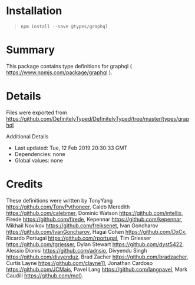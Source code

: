 # Installation
> `npm install --save @types/graphql`

# Summary
This package contains type definitions for graphql ( https://www.npmjs.com/package/graphql ).

# Details
Files were exported from https://github.com/DefinitelyTyped/DefinitelyTyped/tree/master/types/graphql

Additional Details
 * Last updated: Tue, 12 Feb 2019 20:30:33 GMT
 * Dependencies: none
 * Global values: none

# Credits
These definitions were written by TonyYang <https://github.com/TonyPythoneer>, Caleb Meredith <https://github.com/calebmer>, Dominic Watson <https://github.com/intellix>, Firede <https://github.com/firede>, Kepennar <https://github.com/kepennar>, Mikhail Novikov <https://github.com/freiksenet>, Ivan Goncharov <https://github.com/IvanGoncharov>, Hagai Cohen <https://github.com/DxCx>, Ricardo Portugal <https://github.com/rportugal>, Tim Griesser <https://github.com/tgriesser>, Dylan Stewart <https://github.com/dyst5422>, Alessio Dionisi <https://github.com/adnsio>, Divyendu Singh <https://github.com/divyenduz>, Brad Zacher <https://github.com/bradzacher>, Curtis Layne <https://github.com/clayne11>, Jonathan Cardoso <https://github.com/JCMais>, Pavel Lang <https://github.com/langpavel>, Mark Caudill <https://github.com/mc0>.
